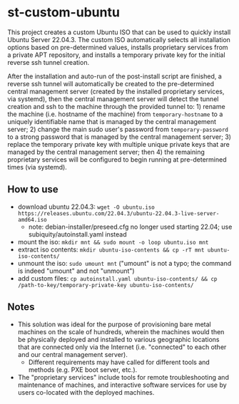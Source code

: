 # st-custom-ubuntu

This project creates a custom Ubuntu ISO that can be used to quickly install Ubuntu Server 22.04.3. The custom ISO automatically selects all installation options based on pre-determined values, installs proprietary services from a private APT repository, and installs a temporary private key for the initial reverse ssh tunnel creation.

After the installation and auto-run of the post-install script are finished, a reverse ssh tunnel will automatically be created to the pre-determined central management server (created by the installed proprietary services, via systemd), then the central management server will detect the tunnel creation and ssh to the machine through the provided tunnel to: 1) rename the machine (i.e. hostname of the machine) from `temporary-hostname` to a uniquely identifiable name that is managed by the central management server; 2) change the main sudo user's password from `temporary-password` to a strong password that is managed by the central management server; 3) replace the temporary private key with multiple unique private keys that are managed by the central management server; then 4) the remaining proprietary services will be configured to begin running at pre-determined times (via systemd).

## How to use

- download ubuntu 22.04.3: `wget -O ubuntu.iso https://releases.ubuntu.com/22.04.3/ubuntu-22.04.3-live-server-amd64.iso`
  - note: debian-installer/preseed.cfg no longer used starting 22.04; use subiquity/autoinstall.yaml instead
- mount the iso: `mkdir mnt && sudo mount -o loop ubuntu.iso mnt`
- extract iso contents: `mkdir ubuntu-iso-contents && cp -rT mnt ubuntu-iso-contents/`
- unmount the iso: `sudo umount mnt` ("umount" is not a typo; the command is indeed "umount" and not "unmount")
- add custom files: `cp autoinstall.yaml ubuntu-iso-contents/ && cp /path-to-key/temporary-private-key ubuntu-iso-contents/`

## Notes

- This solution was ideal for the purpose of provisioning bare metal machines on the scale of hundreds, wherein the machines would then be physically deployed and installed to various geographic locations that are connected only via the Internet (i.e. "connected" to each other and our central management server).
  - Different requirements may have called for different tools and methods (e.g. PXE boot server, etc.).
- The "proprietary services" include tools for remote troubleshooting and maintenance of machines, and interactive software services for use by users co-located with the deployed machines.